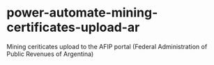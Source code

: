 # power-automate-mining-certificates-upload-ar
Mining ceriticates upload to the AFIP portal (Federal Administration of Public Revenues of Argentina)
